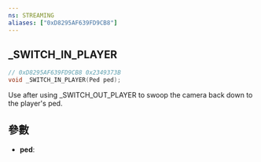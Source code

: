 ```yaml
---
ns: STREAMING
aliases: ["0xD8295AF639FD9CB8"]
---
```

## _SWITCH_IN_PLAYER

```c
// 0xD8295AF639FD9CB8 0x2349373B
void _SWITCH_IN_PLAYER(Ped ped);
```

Use after using _SWITCH_OUT_PLAYER to swoop the camera back down to the player's ped.

## 參數
* **ped**: 

